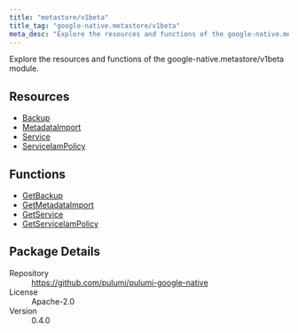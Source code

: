 ```yaml
---
title: "metastore/v1beta"
title_tag: "google-native.metastore/v1beta"
meta_desc: "Explore the resources and functions of the google-native.metastore/v1beta module."
---
```


<!-- WARNING: this file was generated by Pulumi Docs Generator. -->
<!-- Do not edit by hand unless you're certain you know what you are doing! -->

Explore the resources and functions of the google-native.metastore/v1beta module.

<h2 id="resources">Resources</h2>
<ul class="api">
    <li><a href="backup" title="Backup"><span class="symbol resource"></span>Backup</a></li>
    <li><a href="metadataimport" title="MetadataImport"><span class="symbol resource"></span>MetadataImport</a></li>
    <li><a href="service" title="Service"><span class="symbol resource"></span>Service</a></li>
    <li><a href="serviceiampolicy" title="ServiceIamPolicy"><span class="symbol resource"></span>ServiceIamPolicy</a></li>
</ul>

<h2 id="functions">Functions</h2>
<ul class="api">
    <li><a href="getbackup" title="GetBackup"><span class="symbol function"></span>GetBackup</a></li>
    <li><a href="getmetadataimport" title="GetMetadataImport"><span class="symbol function"></span>GetMetadataImport</a></li>
    <li><a href="getservice" title="GetService"><span class="symbol function"></span>GetService</a></li>
    <li><a href="getserviceiampolicy" title="GetServiceIamPolicy"><span class="symbol function"></span>GetServiceIamPolicy</a></li>
</ul>

<h2 id="package-details">Package Details</h2>
<dl class="package-details">
	<dt>Repository</dt>
	<dd><a href="https://github.com/pulumi/pulumi-google-native">https://github.com/pulumi/pulumi-google-native</a></dd>
	<dt>License</dt>
	<dd>Apache-2.0</dd>
	<dt>Version</dt>
	<dd>0.4.0</dd>
</dl>

